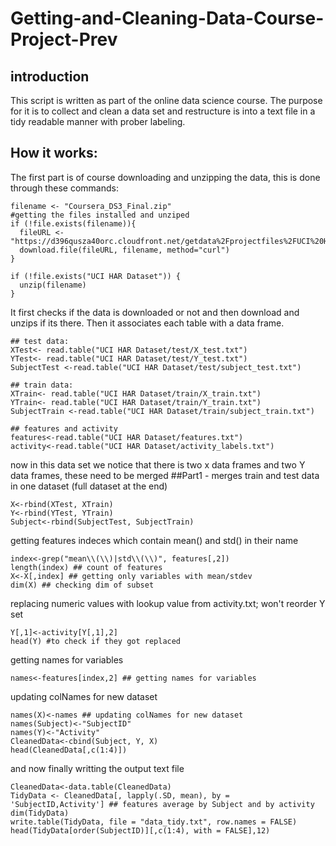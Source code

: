 # Getting-and-Cleaning-Data-Course-Project-Prev

## introduction 
This script is written as part of the online data science course.
The purpose for it is to collect and clean a data set and restructure is into a text file in a tidy readable manner with prober labeling.

## How it works:

The first part is of course downloading and unzipping the data, this is done through these commands:
```
filename <- "Coursera_DS3_Final.zip"
#getting the files installed and unziped
if (!file.exists(filename)){
  fileURL <- "https://d396qusza40orc.cloudfront.net/getdata%2Fprojectfiles%2FUCI%20HAR%20Dataset.zip"
  download.file(fileURL, filename, method="curl")
}  

if (!file.exists("UCI HAR Dataset")) { 
  unzip(filename) 
}
```
It first checks if the data is downloaded or not and then download and unzips if its there.
Then it associates each table with a data frame.
```
## test data:
XTest<- read.table("UCI HAR Dataset/test/X_test.txt")
YTest<- read.table("UCI HAR Dataset/test/Y_test.txt")
SubjectTest <-read.table("UCI HAR Dataset/test/subject_test.txt")

## train data:
XTrain<- read.table("UCI HAR Dataset/train/X_train.txt")
YTrain<- read.table("UCI HAR Dataset/train/Y_train.txt")
SubjectTrain <-read.table("UCI HAR Dataset/train/subject_train.txt")

## features and activity
features<-read.table("UCI HAR Dataset/features.txt")
activity<-read.table("UCI HAR Dataset/activity_labels.txt")
```
now in this data set we notice that there is two x data frames and two Y data frames, these need to be merged 
##Part1 - merges train and test data in one dataset (full dataset at the end)
```
X<-rbind(XTest, XTrain)
Y<-rbind(YTest, YTrain)
Subject<-rbind(SubjectTest, SubjectTrain)
```
getting features indeces which contain mean() and std() in their name
```
index<-grep("mean\\(\\)|std\\(\\)", features[,2]) 
length(index) ## count of features
X<-X[,index] ## getting only variables with mean/stdev
dim(X) ## checking dim of subset 
```
replacing numeric values with lookup value from activity.txt; won't reorder Y set
```
Y[,1]<-activity[Y[,1],2] 
head(Y) #to check if they got replaced
```
getting names for variables
```
names<-features[index,2] ## getting names for variables
```
updating colNames for new dataset
```
names(X)<-names ## updating colNames for new dataset
names(Subject)<-"SubjectID"
names(Y)<-"Activity"
CleanedData<-cbind(Subject, Y, X)
head(CleanedData[,c(1:4)]) 
```

and now finally writting the output text file
```
CleanedData<-data.table(CleanedData)
TidyData <- CleanedData[, lapply(.SD, mean), by = 'SubjectID,Activity'] ## features average by Subject and by activity
dim(TidyData)
write.table(TidyData, file = "data_tidy.txt", row.names = FALSE)
head(TidyData[order(SubjectID)][,c(1:4), with = FALSE],12) 
```

